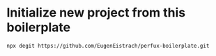 # Initialize new project from this boilerplate

```bash
npx degit https://github.com/EugenEistrach/perfux-boilerplate.git
```
